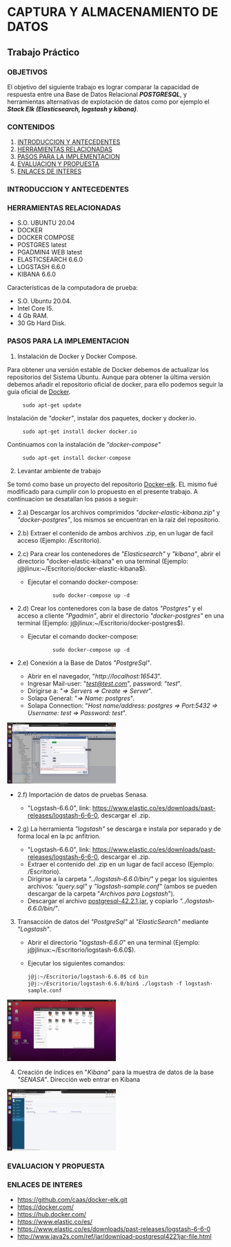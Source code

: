 # CAPTURA Y ALMACENAMIENTO DE DATOS
## Trabajo Práctico
### OBJETIVOS
El objetivo del siguiente trabajo es lograr comparar la capacidad de respuesta entre una Base de Datos Relacional ***POSTGRESQL***, y herramientas alternativas de explotación de datos como por ejemplo el ***Stack Elk (Elasticsearch, logstash y kibana)***.

### CONTENIDOS

1. [INTRODUCCION Y ANTECEDENTES](#INTRODUCCION-Y-ANTECEDENTES)
2. [HERRAMIENTAS RELACIONADAS](#HERRAMIENTAS-RELACIONADAS)
3. [PASOS PARA LA IMPLEMENTACION](#PASOS-PARA-LA-IMPLEMENTACION)
4. [EVALUACION Y PROPUESTA](#EVALUACION-Y-PROPUESTA)
5. [ENLACES DE INTERES](#ENLACES-DE-INTERES)

### INTRODUCCION Y ANTECEDENTES

### HERRAMIENTAS RELACIONADAS
* S.O. UBUNTU 20.04
* DOCKER
* DOCKER COMPOSE
* POSTGRES latest
* PGADMIN4 WEB latest
* ELASTICSEARCH 6.6.0
* LOGSTASH 6.6.0
* KIBANA 6.6.0

Características de la computadora de prueba:
- S.O. Ubuntu 20.04.
- Intel Core I5.
- 4 Gb RAM.
- 30 Gb Hard Disk.

### PASOS PARA LA IMPLEMENTACION

1) Instalación de Docker  y Docker Compose.

Para obtener una versión estable de Docker debemos de actualizar los repositorios del Sistema Ubuntu. Aunque para obtener la última         versión debemos añadir el repositorio oficial de docker, para ello podemos seguir la guía oficial de [Docker](http://docker.com).

         sudo apt-get update

Instalación de *"docker"*, instalar dos paquetes, docker y docker.io.

         sudo apt-get install docker docker.io

Continuamos con la instalación de *"docker-compose"*

         sudo apt-get install docker-compose

2) Levantar ambiente de trabajo

Se tomó como base un proyecto del repositorio [Docker-elk](https://github.com/caas/docker-elk.git). EL mismo fué modificado para cumplir con lo propuesto en el presente trabajo.
A continuacíon se desatallan los pasos a seguir:

  * 2.a) Descargar los archivos comprimidos *"docker-elastic-kibana.zip"* y *"docker-postgres"*, los mismos se encuentran en la raíz del repositorio.
  * 2.b) Extraer  el contenido de ambos archivos .zip, en un lugar de facil acceso (Ejemplo: /Escritorio).
  * 2.c) Para crear los contenedores de *"Elasticsearch"* y *"kibana"*, abrir el directorio "docker-elastic-kibana" en una terminal (Ejemplo: j@jlinux:~/Escritorio/docker-elastic-kibana$).
    - Ejecutar el comando docker-compose:
         
                  sudo docker-compose up -d

  * 2.d) Crear los contenedores con la base de datos *"Postgres"* y el acceso a cliente *"Pgadmin"*, abrir el directorio *"docker-postgres"* en una terminal (Ejemplo: j@jlinux:~/Escritorio/docker-postgres$).
    - Ejecutar el comando docker-compose:

                  sudo docker-compose up -d
   
  * 2.e) Conexión a la Base de Datos *"PostgreSql"*.

    - Abrir en el navegador, "*http://localhost:16543*".
    - Ingresar Mail-user: "*test@test.com*", password: "*test*".
    - Dirigirse a: "*=> Servers => Create => Server*".
    - Solapa General: "*=> Name: postgres*".
    - Solapa Connection: "*Host name/address: postgres => Port:5432 => Username: test => Password: test*".

<img src="Gif's/pgadmin importacion.gif" style="max-width: 50%">

  * 2.f) Importación de datos de pruebas Senasa.

    - "Logstash-6.6.0", link: https://www.elastic.co/es/downloads/past-releases/logstash-6-6-0, descargar el .zip.


  * 2.g) La herramienta *"logstash"* se descarga e instala por separado y de forma local en la pc anfitrion.

    - "Logstash-6.6.0", link: https://www.elastic.co/es/downloads/past-releases/logstash-6-6-0, descargar el .zip.
    - Extraer el contenido del .zip en un lugar de facil acceso (Ejemplo: /Escritorio).
    - Dirigirse a la carpeta *"../logstash-6.6.0/bin/"* y pegar los siguientes archivos: *"query.sql"* y *"logstash-sample.conf"* (ambos se pueden descargar de la carpeta "*Archivos para Logstash*").
    - Descargar el archivo [postgresql-42.2.1.jar](http://www.java2s.com/ref/jar/download-postgresql4221jar-file.html), y copiarlo *"../logstash-6.6.0/bin/"*.


3) Transacción de datos del *"PostgreSql"* al *"ElasticSearch"* mediante *"Logstash"*.

   - Abrir el directorio "*logstash-6.6.0*" en una terminal (Ejemplo: j@jlinux:~/Escritorio/logstash-6.6.0$).
   - Ejecutar los siguientes comandos:

         j@j:~/Escritorio/logstash-6.6.0$ cd bin
         j@j:~/Escritorio/logstash-6.6.0/bin$ ./logstash -f logstash-sample.conf
         
         
<img src="Gif's/logstash exec.gif" style="width: 50%">
         
4) Creación de índices en "*Kibana*" para la muestra de datos de la base *"SENASA"*.
Dirección web entrar en Kibana
<img src="Gif's/kibana patron.gif" style="max-width: 50%">


### EVALUACION Y PROPUESTA


### ENLACES DE INTERES

- https://github.com/caas/docker-elk.git
- https://docker.com/
- https://hub.docker.com/
- https://www.elastic.co/es/
- https://www.elastic.co/es/downloads/past-releases/logstash-6-6-0
- http://www.java2s.com/ref/jar/download-postgresql4221jar-file.html



